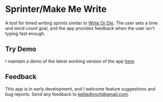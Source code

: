 # Sprinter/Make Me Write

A tool for timed writing sprints similar to [Write Or Die](https://writeordie.com). The user sets a time and word count goal, and the app provides feedback when the user isn't typing fast enough.

## Try Demo

I maintain a demo of the latest working version of the app [here](https://make-me-write.web.app).

## Feedback

This app is in early development, and I welcome feature suggestions and bug reports. Send any feedback to [kelliedlynch@gmail.com](mailto:kelliedlynch@gmail.com).
